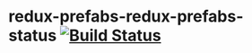 # redux-prefabs-redux-prefabs-status [![Build Status](https://travis-ci.org/joernb/redux-prefabs-redux-prefabs-status.svg?branch=master)](https://travis-ci.org/joernb/redux-prefabs-redux-prefabs-status)

